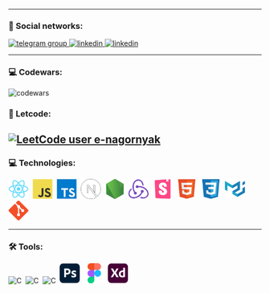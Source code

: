 <!-- # Hello, my name is Evhen!-->

---

### 🤝 Social networks:

  <div id="badges">
    <a href="https://t.me/e_nagorniak" target="_blank">
      <img src="https://cdn-icons-png.flaticon.com/512/2111/2111646.png" width="40" height="40" alt="telegram group" />
    </a>
    <a href="https://www.linkedin.com/in/e-nagornyak" target="_blank">
      <img src="https://cdn-icons-png.flaticon.com/512/2504/2504799.png" width="40" height="40" alt="linkedin" />
    </a>
   <a href="https://instagram.com/e.nagorniak?igshid=YmMyMTA2M2Y=" target="_blank">
      <img src="https://cdn-icons-png.flaticon.com/128/2111/2111463.png" width="40" height="40" alt="linkedin" />
    </a>
<!--    <a href="https://e-nagornyak.github.io/my-portfolio/" target="_blank">
      <img src="https://cdn-icons-png.flaticon.com/512/351/351456.png" width="40" height="40" alt="linkedin" />
    </a> -->


  </div>

---

### 💻 Codewars:

![codewars](https://www.codewars.com/users/e_nagornyak/badges/large)


### 🔑 Letcode:
[![LeetCode user e-nagornyak](https://img.shields.io/badge/dynamic/json?style=for-the-badge&labelColor=black&color=%23ffa116&label=Solved&query=solved&url=https%3A%2F%2Fbadge.xyli.tech/%2Fapi%2Fusers%2Fe-nagornyak&logo=leetcode&logoColor=yellow)](https://leetcode.com/e-nagornyak/) 
---

### 💻 Technologies:

<div>
 <img src="https://github.com/devicons/devicon/blob/master/icons/react/react-original.svg" title="reactjs" alt="reactjs" width="40" height="40"/>&nbsp
 <img src="https://github.com/devicons/devicon/blob/master/icons/javascript/javascript-original.svg" title="javascript" alt="javascript" width="40" height="40"/>&nbsp
 <img src="https://github.com/devicons/devicon/blob/master/icons/typescript/typescript-original.svg" title="reactjs" alt="reactjs" width="40" height="40"/>&nbsp
 <img src="https://github.com/devicons/devicon/blob/master/icons/nextjs/nextjs-line.svg" title="next.js" alt="next.js" width="40" height="40"/>&nbsp
 <img src="https://github.com/devicons/devicon/blob/master/icons/nodejs/nodejs-original.svg" title="nodejs" alt="nodejs" width="40" height="40"/>&nbsp
 <img src="https://github.com/devicons/devicon/blob/master/icons/redux/redux-original.svg" title="nodejs" alt="nodejs" width="40" height="40"/>&nbsp
 <img src="https://github.com/devicons/devicon/blob/master/icons/storybook/storybook-original.svg " title="nodejs" alt="nodejs" width="40" height="40"/>&nbsp
 <img src="https://github.com/devicons/devicon/blob/master/icons/html5/html5-original.svg" title="html5" alt="html5" width="40" height="40"/>&nbsp
 <img src="https://github.com/devicons/devicon/blob/master/icons/css3/css3-original.svg" title="css" alt="css" width="40" height="40"/>&nbsp
 <img src="https://github.com/devicons/devicon/blob/master/icons/materialui/materialui-original.svg" title="css" alt="css" width="40" height="40"/>&nbsp
 <img src="https://github.com/devicons/devicon/blob/master/icons/git/git-original.svg" title="git" alt="git" width="40" height="40"/>&nbsp

</div>

---

### 🛠 Tools:

<div>
  <img src="https://upload.wikimedia.org/wikipedia/commons/thumb/f/f1/Vitejs-logo.svg/410px-Vitejs-logo.svg.png?20220412224743" title="C" alt="C" width="40" height="40"/>&nbsp;
  <img src="https://cdn-icons-png.flaticon.com/512/5969/5969059.png" title="C" alt="C" width="40" height="40"/>&nbsp;
  <img src="https://uxwing.com/wp-content/themes/uxwing/download/brands-and-social-media/postman-icon.png" title="C" alt="C" width="40" height="40"/>&nbsp;
  <img src="https://github.com/devicons/devicon/blob/master/icons/photoshop/photoshop-plain.svg" title="photoshop" alt="photoshop" width="40" height="40"/>&nbsp;
  <img src="https://github.com/devicons/devicon/blob/master/icons/figma/figma-original.svg" title="figma" alt="figma" width="40" height="40"/>&nbsp;
  <img src="https://github.com/devicons/devicon/blob/master/icons/xd/xd-plain.svg" title="figma" alt="figma" width="40" height="40"/>&nbsp; 
</div>
